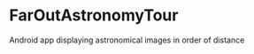 FarOutAstronomyTour
===================

Android app displaying astronomical images in order of distance
